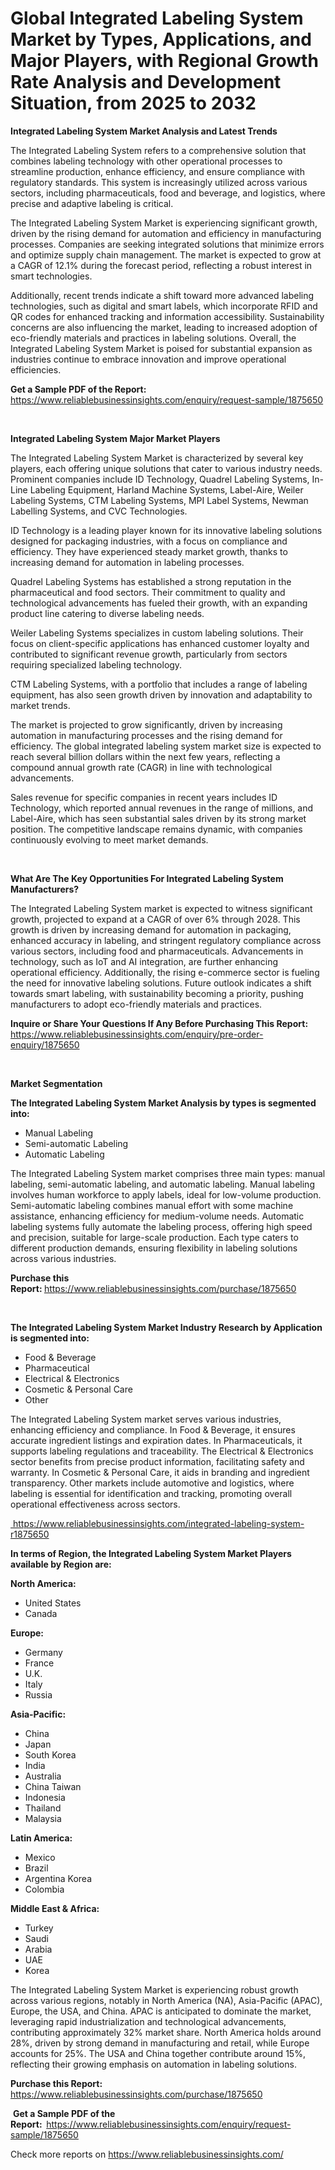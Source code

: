 <p><h1>Global Integrated Labeling System Market by Types, Applications, and Major Players, with Regional Growth Rate Analysis and Development Situation, from 2025 to 2032</h1></p><p><strong>Integrated Labeling System Market Analysis and Latest Trends</strong></p>
<p><p>The Integrated Labeling System refers to a comprehensive solution that combines labeling technology with other operational processes to streamline production, enhance efficiency, and ensure compliance with regulatory standards. This system is increasingly utilized across various sectors, including pharmaceuticals, food and beverage, and logistics, where precise and adaptive labeling is critical.</p><p>The Integrated Labeling System Market is experiencing significant growth, driven by the rising demand for automation and efficiency in manufacturing processes. Companies are seeking integrated solutions that minimize errors and optimize supply chain management. The market is expected to grow at a CAGR of 12.1% during the forecast period, reflecting a robust interest in smart technologies. </p><p>Additionally, recent trends indicate a shift toward more advanced labeling technologies, such as digital and smart labels, which incorporate RFID and QR codes for enhanced tracking and information accessibility. Sustainability concerns are also influencing the market, leading to increased adoption of eco-friendly materials and practices in labeling solutions. Overall, the Integrated Labeling System Market is poised for substantial expansion as industries continue to embrace innovation and improve operational efficiencies.</p></p>
<p><strong>Get a Sample PDF of the Report:&nbsp;</strong> <a href="https://www.reliablebusinessinsights.com/enquiry/request-sample/1875650?utm_campaign=2275&utm_medium=2&utm_source=Github&utm_content=ia&utm_term=19022025&utm_id=integrated-labeling-system">https://www.reliablebusinessinsights.com/enquiry/request-sample/1875650</a></p>
<p>&nbsp;</p>
<p><strong>Integrated Labeling System Major Market Players</strong></p>
<p><p>The Integrated Labeling System Market is characterized by several key players, each offering unique solutions that cater to various industry needs. Prominent companies include ID Technology, Quadrel Labeling Systems, In-Line Labeling Equipment, Harland Machine Systems, Label-Aire, Weiler Labeling Systems, CTM Labeling Systems, MPI Label Systems, Newman Labelling Systems, and CVC Technologies.</p><p>ID Technology is a leading player known for its innovative labeling solutions designed for packaging industries, with a focus on compliance and efficiency. They have experienced steady market growth, thanks to increasing demand for automation in labeling processes.</p><p>Quadrel Labeling Systems has established a strong reputation in the pharmaceutical and food sectors. Their commitment to quality and technological advancements has fueled their growth, with an expanding product line catering to diverse labeling needs.</p><p>Weiler Labeling Systems specializes in custom labeling solutions. Their focus on client-specific applications has enhanced customer loyalty and contributed to significant revenue growth, particularly from sectors requiring specialized labeling technology.</p><p>CTM Labeling Systems, with a portfolio that includes a range of labeling equipment, has also seen growth driven by innovation and adaptability to market trends.</p><p>The market is projected to grow significantly, driven by increasing automation in manufacturing processes and the rising demand for efficiency. The global integrated labeling system market size is expected to reach several billion dollars within the next few years, reflecting a compound annual growth rate (CAGR) in line with technological advancements.</p><p>Sales revenue for specific companies in recent years includes ID Technology, which reported annual revenues in the range of millions, and Label-Aire, which has seen substantial sales driven by its strong market position. The competitive landscape remains dynamic, with companies continuously evolving to meet market demands.</p></p>
<p>&nbsp;</p>
<p><strong>What Are The Key Opportunities For Integrated Labeling System Manufacturers?</strong></p>
<p><p>The Integrated Labeling System market is expected to witness significant growth, projected to expand at a CAGR of over 6% through 2028. This growth is driven by increasing demand for automation in packaging, enhanced accuracy in labeling, and stringent regulatory compliance across various sectors, including food and pharmaceuticals. Advancements in technology, such as IoT and AI integration, are further enhancing operational efficiency. Additionally, the rising e-commerce sector is fueling the need for innovative labeling solutions. Future outlook indicates a shift towards smart labeling, with sustainability becoming a priority, pushing manufacturers to adopt eco-friendly materials and practices.</p></p>
<p><strong>Inquire or Share Your Questions If Any Before Purchasing This Report:</strong> <a href="https://www.reliablebusinessinsights.com/enquiry/pre-order-enquiry/1875650?utm_campaign=2275&utm_medium=2&utm_source=Github&utm_content=ia&utm_term=19022025&utm_id=integrated-labeling-system">https://www.reliablebusinessinsights.com/enquiry/pre-order-enquiry/1875650</a></p>
<p>&nbsp;</p>
<p><strong>Market Segmentation</strong></p>
<p><strong>The Integrated Labeling System Market Analysis by types is segmented into:</strong></p>
<p><ul><li>Manual Labeling</li><li>Semi-automatic Labeling</li><li>Automatic Labeling</li></ul></p>
<p><p>The Integrated Labeling System market comprises three main types: manual labeling, semi-automatic labeling, and automatic labeling. Manual labeling involves human workforce to apply labels, ideal for low-volume production. Semi-automatic labeling combines manual effort with some machine assistance, enhancing efficiency for medium-volume needs. Automatic labeling systems fully automate the labeling process, offering high speed and precision, suitable for large-scale production. Each type caters to different production demands, ensuring flexibility in labeling solutions across various industries.</p></p>
<p><strong>Purchase this Report:&nbsp;</strong><a href="https://www.reliablebusinessinsights.com/purchase/1875650?utm_campaign=2275&utm_medium=2&utm_source=Github&utm_content=ia&utm_term=19022025&utm_id=integrated-labeling-system">https://www.reliablebusinessinsights.com/purchase/1875650</a></p>
<p>&nbsp;</p>
<p><strong>The Integrated Labeling System Market Industry Research by Application is segmented into:</strong></p>
<p><ul><li>Food & Beverage</li><li>Pharmaceutical</li><li>Electrical & Electronics</li><li>Cosmetic & Personal Care</li><li>Other</li></ul></p>
<p><p>The Integrated Labeling System market serves various industries, enhancing efficiency and compliance. In Food & Beverage, it ensures accurate ingredient listings and expiration dates. In Pharmaceuticals, it supports labeling regulations and traceability. The Electrical & Electronics sector benefits from precise product information, facilitating safety and warranty. In Cosmetic & Personal Care, it aids in branding and ingredient transparency. Other markets include automotive and logistics, where labeling is essential for identification and tracking, promoting overall operational effectiveness across sectors.</p></p>
<p><a href="https://www.reliablebusinessinsights.com/integrated-labeling-system-r1875650?utm_campaign=2275&utm_medium=2&utm_source=Github&utm_content=ia&utm_term=19022025&utm_id=integrated-labeling-system">&nbsp;https://www.reliablebusinessinsights.com/integrated-labeling-system-r1875650</a></p>
<p><strong>In terms of Region, the Integrated Labeling System Market Players available by Region are:</strong></p>
<p>
    <p> <strong> North America: </strong>
        <ul>
            <li>United States</li>
            <li>Canada</li>
        </ul>
        </p> 
    <p> <strong> Europe: </strong>
        <ul>
            <li>Germany</li>
            <li>France</li>
            <li>U.K.</li>
            <li>Italy</li>
            <li>Russia</li>
        </ul>
        </p> 
    <p> <strong> Asia-Pacific: </strong>
        <ul>
            <li>China</li>
            <li>Japan</li>
            <li>South Korea</li>
            <li>India</li>
            <li>Australia</li>
            <li>China Taiwan</li>
            <li>Indonesia</li>
            <li>Thailand</li>
            <li>Malaysia</li>
        </ul>
        </p> 
    <p> <strong> Latin America: </strong>
        <ul>
            <li>Mexico</li>
            <li>Brazil</li>
            <li>Argentina Korea</li>
            <li>Colombia</li>
        </ul>
        </p> 
    <p> <strong> Middle East & Africa: </strong>
        <ul>
            <li>Turkey</li>
            <li>Saudi</li>
            <li>Arabia</li>
            <li>UAE</li>
            <li>Korea</li>
        </ul>
    </p>
    </p>
<p><p>The Integrated Labeling System Market is experiencing robust growth across various regions, notably in North America (NA), Asia-Pacific (APAC), Europe, the USA, and China. APAC is anticipated to dominate the market, leveraging rapid industrialization and technological advancements, contributing approximately 32% market share. North America holds around 28%, driven by strong demand in manufacturing and retail, while Europe accounts for 25%. The USA and China together contribute around 15%, reflecting their growing emphasis on automation in labeling solutions.</p></p>
<p><strong>Purchase this Report: </strong><a href="https://www.reliablebusinessinsights.com/purchase/1875650?utm_campaign=2275&utm_medium=2&utm_source=Github&utm_content=ia&utm_term=19022025&utm_id=integrated-labeling-system">https://www.reliablebusinessinsights.com/purchase/1875650</a></p>
<p>&nbsp;<strong>Get a Sample PDF of the Report:&nbsp;&nbsp;</strong><a href="https://www.reliablebusinessinsights.com/enquiry/request-sample/1875650?utm_campaign=2275&utm_medium=2&utm_source=Github&utm_content=ia&utm_term=19022025&utm_id=integrated-labeling-system">https://www.reliablebusinessinsights.com/enquiry/request-sample/1875650</a></p>
<p><strong></strong></p>
<p>Check more reports on <a href="https://www.reliablebusinessinsights.com/?utm_campaign=2275&utm_medium=2&utm_source=Github&utm_content=ia&utm_term=19022025&utm_id=integrated-labeling-system">https://www.reliablebusinessinsights.com/</a></p>